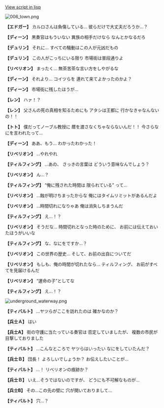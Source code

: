 [View script in lisp](../scripts/1750202.txt)

![006_town.png](../images/backgrounds/006_town.png)

**【エドガー】**
カルロさんは負傷している…
彼らだけで大丈夫だろうか…？

**【ディーン】**
黒奏官はもういない
異族の相手だけなら
なんとかなるだろ

**【デュリン】**
それに…
すべての騒動はこの人が元凶だもの

**【デュリン】**
この人がこっちにいる限り
市場街は普段通りよ

**【リベリオン】**
まったく…
無茶苦茶な言い方をしやがるな

**【ディーン】**
それより…
コイツらを
連れて来てよかったのかよ？

**【ディーン】**
市場街に残したほうが…

**【レン】**
ハァ！？

**【レン】**
父さんの死の真相を知るためにも
アタシは王都に
行かなきゃなんないの！！

**【トト】**
僕だってノーブル教授に
暦を渡さなくちゃならないんだ！！
今さらなにを言われたって…

**【ディーン】**
ああ、もう…
わかったわかった！

**【リベリオン】**
…やれやれ

**【ティルフィング】**
…あの、
さっきの言葉は
どういう意味なんでしょう？

**【リベリオン】**
ん…？

**【ティルフィング】**
“俺に残された時間は
限られている”
って…

**【リベリオン】**
…蝕が明けちまったからな
俺にはタイムリミットがあるんだよ

**【リベリオン】**
…時間切れになりゃあ
俺は消失しちまうんだ

**【ティルフィング】**
え…！？

**【リベリオン】**
そうだな…
時間切れとなった時のために、
お前には伝えておいたほうがいいな

**【ティルフィング】**
な、なにをですか…？

**【リベリオン】**
この世界の歴史…
そして、お前の出自についてだ

**【リベリオン】**
もしも、俺の時間が切れたなら…
ティルフィング、
お前がすべてを見届けるんだ

**【リベリオン】**
“運命の子”としてな

**【ティルフィング】**
え…！？

![underground_waterway.png](../images/backgrounds/underground_waterway.png)

**【ティバルト】**
…ヤツらがここを訪れたのは
確かなのか？

**【兵士Ａ】**
はい

**【兵士A】**
街の守護に当たっている奏官は
否定していましたが、
複数の市民が目撃しておりました

**【ティバルト】**
…こんなところで
ヤツらはいったい
なにをしていたんだ？

**【兵士Ｂ】**
団長！
よろしいでしょうか？
お伝えしたいことが…

**【ティバルト】**
…！
リベリオンの痕跡か？

**【兵士Ｂ】**
いえ…そうではないのですが、
どうにも不可解なものが…

**【兵士B】**
その…この先の壁に
穴が開いておりまして…

**【ティバルト】**
穴…？